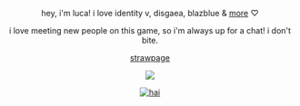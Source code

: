 <p align="center"

hey, i'm luca! i love identity v, disgaea, blazblue & [more](https://rentry.co/killia) ♡

<p align="center"

i love meeting new people on this game, so i'm always up for a chat! i don't bite.

<p align="center"

[strawpage](https://alvaluca.straw.page/)

<p align="center"

![](https://blazblue.wiki/images/5/57/BlazBlue_Sticker_121.gif)

<p align="center"

<a href="https://www.last.fm/user/valfen"><img src="https://lastfm-recently-played.vercel.app/api?user=valfen&footer_style=compact_stats&count=1&width=500&loved=true&header_style=none&bg_color=ffffff" alt="hai"></a>
